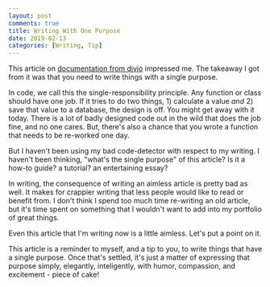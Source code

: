 ```yaml
---
layout: post
comments: true
title: Writing With One Purpose
date: 2019-02-13
categories: [Writing, Tip]
---
```

This article on [documentation from divio](https://www.divio.com/blog/documentation/) impressed me. The takeaway I got from it was that you need to write things with a single purpose.

In code, we call this the single-responsibility principle. Any function or class should have one job. If it tries to do two things, 1) calculate a value *and* 2) save that value to a database, the design is off. You might get away with it today. There is a lot of badly designed code out in the wild that does the job fine, and no one cares. But, there's also a chance that you wrote a function that needs to be re-worked one day.

But I haven't been using my bad code-detector with respect to my writing. I haven't been thinking, "what's the single purpose" of this article? Is it a how-to guide? a tutorial? an entertaining essay?

In writing, the consequence of writing an aimless article is pretty bad as well. It makes for crappier writing that less people would like to read or benefit from. I don't think I spend too much time re-writing an old article, but it's time spent on something that I wouldn't want to add into my portfolio of great things.

Even this article that I'm writing now is a little aimless. Let's put a point on it.

This article is a reminder to myself, and a tip to you, to write things that have a single purpose. Once that's settled, it's just a matter of expressing that purpose simply, elegantly, inteligently, with humor, compassion, and excitement - piece of cake!
